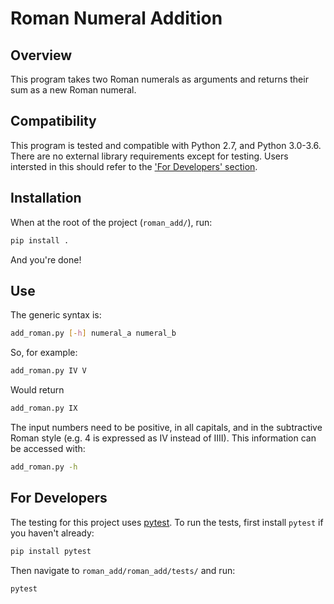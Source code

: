 # Roman Numeral Addition

## Overview

This program takes two Roman numerals as arguments and returns their sum as a
new Roman numeral.

## Compatibility

This program is tested and compatible with Python 2.7, and Python 3.0-3.6.
There are no external library requirements except for testing. Users intersted
in this should refer to the ['For Developers' section](#for-developers).

## Installation

When at the root of the project (`roman_add/`), run:

```bash
pip install .
```

And you're done!

## Use

The generic syntax is:

```bash
add_roman.py [-h] numeral_a numeral_b
```

So, for example:

```bash
add_roman.py IV V
```

Would return

```bash
add_roman.py IX
```

The input numbers need to be positive, in all capitals, and in the subtractive
Roman style (e.g. 4 is expressed as IV instead of IIII).
This information can be accessed with:

```bash
add_roman.py -h
```

## For Developers

The testing for this project uses [pytest](https://docs.pytest.org/en/latest/).
To run the tests, first install `pytest` if you haven't already:

```bash
pip install pytest
```

Then navigate to `roman_add/roman_add/tests/` and run:

```bash
pytest
```
